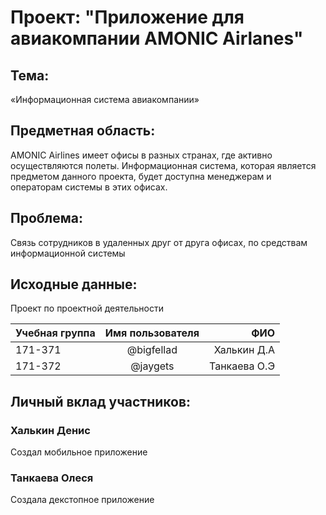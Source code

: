 # Проект: "Приложение для авиакомпании AMONIC Airlanes"
## Тема:
«Информационная система авиакомпании»

## Предметная область:
AMONIC Airlines имеет офисы в разных странах, где активно осуществляются полеты. Информационная система, которая является предметом данного проекта, будет доступна менеджерам и операторам системы в этих офисах.

## Проблема:
Связь сотрудников в удаленных друг от друга офисах, по средствам информационной системы

## Исходные данные:

Проект по проектной деятельности

| Учебная группа| Имя пользователя |      ФИО    |
| --------------|:----------------:|-------------:|
|    171-371    |    @bigfellad    | Халькин Д.А  |
|    171-372    |    @jaygets      | Танкаева О.Э |

## Личный вклад участников:

### Халькин Денис
Создал мобильное приложение
### Танкаева Олеся
Создала декстопное приложение
